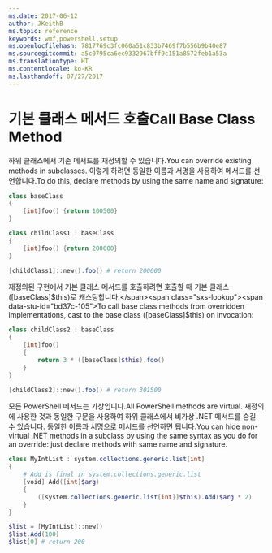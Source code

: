 ```yaml
---
ms.date: 2017-06-12
author: JKeithB
ms.topic: reference
keywords: wmf,powershell,setup
ms.openlocfilehash: 7817769c3fc060a51c833b7469f7b556b9b40e87
ms.sourcegitcommit: a5c0795ca6ec9332967bff9c151a8572feb1a53a
ms.translationtype: HT
ms.contentlocale: ko-KR
ms.lasthandoff: 07/27/2017
---
```

# <a name="call-base-class-method"></a><span data-ttu-id="bd37c-102">기본 클래스 메서드 호출</span><span class="sxs-lookup"><span data-stu-id="bd37c-102">Call Base Class Method</span></span>

<span data-ttu-id="bd37c-103">하위 클래스에서 기존 메서드를 재정의할 수 있습니다.</span><span class="sxs-lookup"><span data-stu-id="bd37c-103">You can override existing methods in subclasses.</span></span> <span data-ttu-id="bd37c-104">이렇게 하려면 동일한 이름과 서명을 사용하여 메서드를 선언합니다.</span><span class="sxs-lookup"><span data-stu-id="bd37c-104">To do this, declare methods by using the same name and signature:</span></span>

```powershell
class baseClass
{
    [int]foo() {return 100500}
}

class childClass1 : baseClass
{
    [int]foo() {return 200600}
}

[childClass1]::new().foo() # return 200600
```

<span data-ttu-id="bd37c-105">재정의된 구현에서 기본 클래스 메서드를 호출하려면 호출할 때 기본 클래스([baseClass]$this)로 캐스팅합니다.</span><span class="sxs-lookup"><span data-stu-id="bd37c-105">To call base class methods from overridden implementations, cast to the base class ([baseClass]$this) on invocation:</span></span>

```powershell
class childClass2 : baseClass
{
    [int]foo()
    {
        return 3 * ([baseClass]$this).foo()
    }
}

[childClass2]::new().foo() # return 301500
```

<span data-ttu-id="bd37c-106">모든 PowerShell 메서드는 가상입니다.</span><span class="sxs-lookup"><span data-stu-id="bd37c-106">All PowerShell methods are virtual.</span></span> <span data-ttu-id="bd37c-107">재정의에 사용한 것과 동일한 구문을 사용하여 하위 클래스에서 비가상 .NET 메서드를 숨길 수 있습니다. 동일한 이름과 서명으로 메서드를 선언하면 됩니다.</span><span class="sxs-lookup"><span data-stu-id="bd37c-107">You can hide non-virtual .NET methods in a subclass by using the same syntax as you do for an override: just declare methods with same name and signature.</span></span>

```powershell
class MyIntList : system.collections.generic.list[int]
{
    # Add is final in system.collections.generic.list
    [void] Add([int]$arg)
    {
        ([system.collections.generic.list[int]]$this).Add($arg * 2)
    }
}

$list = [MyIntList]::new()
$list.Add(100)
$list[0] # return 200
```

